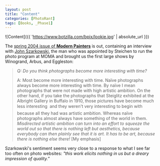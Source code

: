 ```yaml
---
layout: post
title: "Content"
categories: [PhotoRant]
tags: [Books, _Phase1]
---
```



![Content]({{ 'https://www.botzilla.com/bpix/lookie.jpg' | absolute_url }})


The <a href="http://www.modernpainters.co.uk/pages/contents.php?val=65">spring 2004 issue of <b>Modern Painters</b></a> is out, containing an interview with <a href="http://www.arts.wisc.edu/artsinstitute/air/page.php?get=john_szarkowski.html" target="_blank">John Szarkowski,</a> the man who was appointed by Steichen to run the photo program at MOMA and brought us the first large shows by Winogrand, Arbus, and Eggleston:

> <i>Q: Do you think photographs become more interesting with time?</i>
> 
> A: Most become more interesting with time. Na&iuml;ve photographs always become more interesting with time. By na&iuml;ve I mean photographs that were not made with high artistic ambition. On the other hand, if you take the photographs that Steiglitz exhibited at the Albright Gallery in Buffalo in 1910, those pictures have become much less interesting &#151; and they weren't very interesting to begin with because all they had was artistic ambition. Whereas na&iuml;ve photographs almost always have something of the world in them. <i>Misdirected artistic ambition can turn into an effort to squeeze the world out so that there is nothing left but aesthetics, because everybody can then plainly see that it is art. It has to be art, because there is nothing else there!</i> \[My emphasis\]

Szarkowski's sentiment seems very close to a response to what I see far too often on photo websites: <i>"this work elicits nothing in us but a dreary impression of quality."</i>

